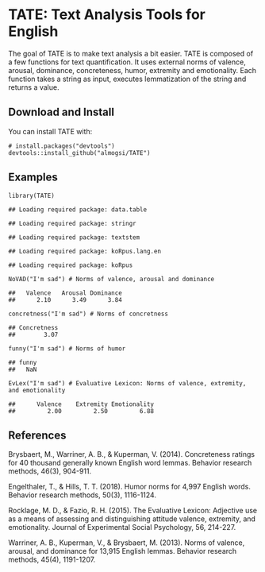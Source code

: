 TATE: Text Analysis Tools for English
=====================================

The goal of TATE is to make text analysis a bit easier. TATE is composed
of a few functions for text quantification. It uses external norms of
valence, arousal, dominance, concreteness, humor, extremity and
emotionality. Each function takes a string as input, executes
lemmatization of the string and returns a value.

Download and Install
--------------------

You can install TATE with:

    # install.packages("devtools")
    devtools::install_github("almogsi/TATE")

Examples
--------

    library(TATE)

    ## Loading required package: data.table

    ## Loading required package: stringr

    ## Loading required package: textstem

    ## Loading required package: koRpus.lang.en

    ## Loading required package: koRpus

    NoVAD("I'm sad") # Norms of valence, arousal and dominance

    ##   Valence   Arousal Dominance 
    ##      2.10      3.49      3.84

    concretness("I'm sad") # Norms of concretness

    ## Concretness 
    ##        3.07

    funny("I'm sad") # Norms of humor

    ## funny 
    ##   NaN

    EvLex("I'm sad") # Evaluative Lexicon: Norms of valence, extremity, and emotionality

    ##      Valence    Extremity Emotionality 
    ##         2.00         2.50         6.88

References
----------

Brysbaert, M., Warriner, A. B., & Kuperman, V. (2014). Concreteness
ratings for 40 thousand generally known English word lemmas. Behavior
research methods, 46(3), 904-911.

Engelthaler, T., & Hills, T. T. (2018). Humor norms for 4,997 English
words. Behavior research methods, 50(3), 1116-1124.

Rocklage, M. D., & Fazio, R. H. (2015). The Evaluative Lexicon:
Adjective use as a means of assessing and distinguishing attitude
valence, extremity, and emotionality. Journal of Experimental Social
Psychology, 56, 214-227.

Warriner, A. B., Kuperman, V., & Brysbaert, M. (2013). Norms of valence,
arousal, and dominance for 13,915 English lemmas. Behavior research
methods, 45(4), 1191-1207.
